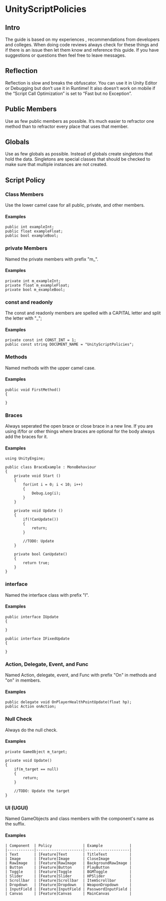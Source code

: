 # UnityScriptPolicies
## Intro
The guide is based on my experiences , recommendations from developers and colleges. When doing code reviews always check for these things and if there is an issue then let them know and reference this guide. If you have suggestions or questions then feel free to leave messages.


## Reflection
Reflection is slow and breaks the obfuscator. You can use it in Unity Editor or Debugging but don’t use it in Runtime!
It also doesn’t work on mobile if the “Script Call Optimization” is set to “Fast but no Exception”.


## Public Members
Use as few public members as possible. It’s much easier to refractor one method than to refractor every place that uses that member.


## Globals
Use as few globals as possible. Instead of globals create singletons that hold the data. Singletons are special classes that should be checked to make sure that multiple instances are not created.


## Script Policy
### Class Members
Use the lower camel case for all public, private, and other members.

#### Examples
```
public int exampleInt;
public float exampleFloat;
public bool exampleBool;
```


### private Members
Named the private members with prefix "m_".
#### Examples
```
private int m_exampleInt;
private float m_exampleFloat;
private bool m_exampleBool;
```


### const and readonly
The const and readonly members are spelled with a CAPITAL letter and split the letter with "_";

#### Examples
```
private const int CONST_INT = 1;
public const string DOCUMENT_NAME = "UnityScriptPolicies";
```


### Methods
Named methods with the upper camel case.

#### Examples
```
public void FirstMethod()  
{  
    
}  
```


### Braces
Always seperated the open brace or close brace in a new line.
If you are using if/for or other things where braces are optional for the body always add the braces for it.

#### Examples
```
using UnityEngine;  
    
public class BraceExample : MonoBehaviour    
{    
    private void Start ()    
    {    
        for(int i = 0; i < 10; i++)    
        {    
            Debug.Log(i);    
        }    
    }    
    
    private void Update ()    
    {    
        if(!CanUpdate())    
        {    
            return;    
        }    
    
        //TODO: Update    
    }    
    
    private bool CanUpdate()    
    {    
        return true;    
    }    
}    
```


### interface
Named the interface class with prefix "I".

#### Examples
```
public interface IUpdate  
{  
  
}  
  
public interface IFixedUpdate  
{  
  
}
```


### Action, Delegate, Event, and Func
Named Action, delegate, event, and Func with prefix "On" in methods and "on" in members.

#### Examples
```
public delegate void OnPlayerHealthPointUpdate(float hp);
public Action onAction;
```


### Null Check
Always do the null check.

#### Examples
```
private GameObject m_target;  
  
private void Update()  
{  
    if(m_target == null)  
    {  
        return;  
    }  
  
    //TODO: Update the target  
}  
```


### UI (UGUI)
Named GameObjects and class members with the component's name as the suffix.

#### Examples
```
| Component  | Policy              | Example            |
|------------|---------------------|--------------------|
| Text       | [Feature]Text       | TitleText          |
| Image      | [Feature]Image      | CloseImage         |
| RawImage   | [Feature]RawImage   | BackgroundRawImage |
| Button     | [Feature]Button     | PlayButton         |
| Toggle     | [Feature]Toggle     | BGMToggle          |
| Slider     | [Feature]Slider     | HPSlider           |
| Scrollbar  | [Feature]Scrollbar  | ItemScrollbar      |
| Dropdown   | [Feature]Dropdown   | WeaponDropdown     |
| InputField | [Feature]InputField | PasswordInputField |
| Canvas     | [Feature]Canvas     | MainCanvas         |
```
